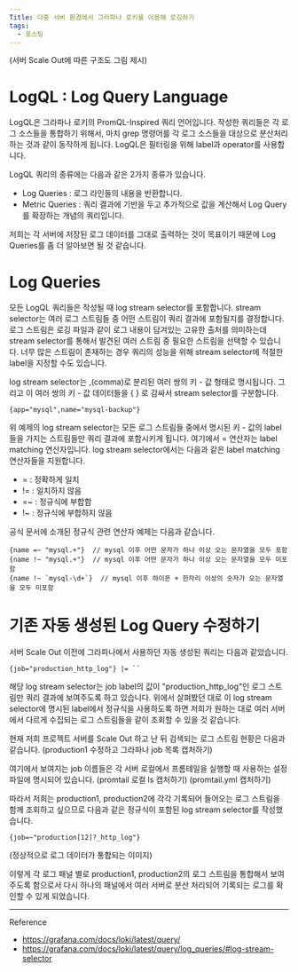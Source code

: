 ```yaml
---
Title: 다중 서버 환경에서 그라파나 로키를 이용해 로깅하기
tags:
  - 포스팅
---
```

(서버 Scale Out에 따른 구조도 그림 제시)

# LogQL : Log Query Language

LogQL은 그라파나 로키의 PromQL-Inspired 쿼리 언어입니다. 작성한 쿼리들은 각 로그 소스들을 통합하기 위해서, 마치 grep 명령어를 각 로그 소스들을 대상으로 분산처리하는 것과 같이 동작하게 됩니다. LogQL은 필터링을 위해 label과 operator를 사용합니다. 

LogQL 쿼리의 종류에는 다음과 같은 2가지 종류가 있습니다.
- Log Queries : 로그 라인들의 내용을 반환합니다.
- Metric Queries : 쿼리 결과에 기반을 두고 추가적으로 값을 계산해서 Log Query를 확장하는 개념의 쿼리입니다.

저희는 각 서버에 저장된 로그 데이터를 그대로 출력하는 것이 목표이기 때문에 Log Queries를 좀 더 알아보면 될 것 같습니다.


# Log Queries

모든 LogQL 쿼리들은 작성될 때 log stream selector를 포함합니다. stream selector는 여러 로그 스트림들 중 어떤 스트림이 쿼리 결과에 포함될지를 결정합니다. 로그 스트림은 로깅 파일과 같이 로그 내용이 담겨있는 고유한 출처를 의미하는데 stream selector를 통해서 발견된 여러 스트림 중 필요한 스트림을 선택할 수 있습니다. 너무 많은 스트림이 존재하는 경우 쿼리의 성능을 위해 stream selector에 적절한 label을 지정할 수도 있습니다.

log stream selector는 ,(comma)로 분리된 여러 쌍의 키 - 값 형태로 명시됩니다. 그리고 이 여러 쌍의 키 - 값 데이터들을 { } 로 감싸서 stream selector를 구분합니다.

``` logql
{app="mysql",name="mysql-backup"}
```

위 예제의 log stream selector는 모든 로그 스트림들 중에서 명시된 키 - 값의 label들을 가지는 스트림들만 쿼리 결과에 포함시키게 됩니다. 여기에서 = 연산자는 label matching 연산자입니다. log stream selector에서는 다음과 같은 label matching 연산자들을 지원합니다.

- = : 정확하게 일치
- != : 일치하지 않음
- =~ : 정규식에 부합함
- !~ : 정규식에 부합하지 않음

공식 문서에 소개된 정규식 관련 연산자 예제는 다음과 같습니다.
``` logql
{name =~ "mysql.+"}  // mysql 이후 어떤 문자가 하나 이상 오는 문자열을 모두 포함 
{name !~ "mysql.+"}  // mysql 이후 어떤 문자가 하나 이상 오는 문자열을 모두 미포함
{name !~ `mysql-\d+`}  // mysql 이후 하이픈 + 한자리 이상의 숫자가 오는 문자열을 모두 미포함
```



# 기존 자동 생성된 Log Query 수정하기

서버 Scale Out 이전에 그라파나에서 사용하던 자동 생성된 쿼리는 다음과 같았습니다.

```
{job="production_http_log"} |= ``
```

해당 log stream selector는 job label의 값이 "production_http_log"인 로그 스트림만 쿼리 결과에 보여주도록 하고 있습니다. 위에서 살펴봤던 대로 이 log stream selector에 명시된 label에서 정규식을 사용하도록 하면 저희가 원하는 대로 여러 서버에서 다르게 수집되는 로그 스트림들을 같이 조회할 수 있을 것 같습니다.

현재 저희 프로젝트 서버를 Scale Out 하고 난 뒤 검색되는 로그 스트림 현황은 다음과 같습니다. 
(production1 수정하고 그라파나 job 목록 캡처하기)

여기에서 보여지는 job 이름들은 각 서버 로컬에서 프롬테일을 실행할 때 사용하는 설정 파일에 명시되어 있습니다.
(promtail 로컬 ls 캡처하기)
(promtail.yml 캡처하기)

따라서 저희는 production1, production2에 각각 기록되어 들어오는 로그 스트림을 함께 조회하고 싶으므로 다음과 같은 정규식이 포함된 log stream selector를 작성했습니다.
``` LogQL
{job=~"production[12]?_http_log"}
```


(정상적으로 로그 데이터가 통합되는 이미지)

이렇게 각 로그 패널 별로 production1, production2의 로그 스트림을 통합해서 보여주도록 함으로서 다시 하나의 패널에서 여러 서버로 분산 처리되어 기록되는 로그를 확인할 수 있게 되었습니다. 


---
Reference
- https://grafana.com/docs/loki/latest/query/
- https://grafana.com/docs/loki/latest/query/log_queries/#log-stream-selector